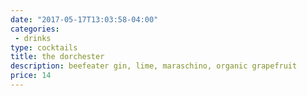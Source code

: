 ```yaml
---
date: "2017-05-17T13:03:58-04:00"
categories:
 - drinks
type: cocktails
title: the dorchester
description: beefeater gin, lime, maraschino, organic grapefruit
price: 14
---
```

